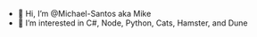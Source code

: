 - 👋 Hi, I’m @Michael-Santos aka Mike
- 👀 I’m interested in C#, Node, Python, Cats, Hamster, and Dune 

<!---
Michael-Santos/Michael-Santos is a ✨ special ✨ repository because its `README.md` (this file) appears on your GitHub profile.
You can click the Preview link to take a look at your changes.
--->
